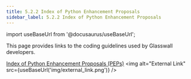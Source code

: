 ```yaml
---
title: 5.2.2 Index of Python Enhancement Proposals
sidebar_label: 5.2.2 Index of Python Enhancement Proposals
---
```


import useBaseUrl from '@docusaurus/useBaseUrl';

This page provides links to the coding guidelines used by Glasswall developers.

[Index of Python Enhancement Proposals (PEPs)](https://www.python.org/dev/peps/
 "Index of Python Enhancement Proposals") <img alt="External Link" src={useBaseUrl('img/external_link.png')} />
